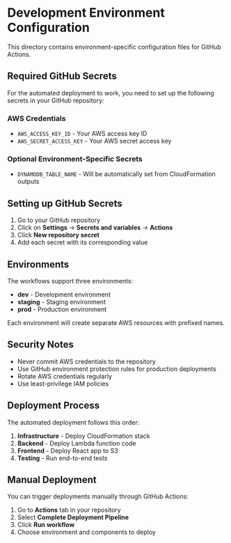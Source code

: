 # Development Environment Configuration

This directory contains environment-specific configuration files for GitHub Actions.

## Required GitHub Secrets

For the automated deployment to work, you need to set up the following secrets in your GitHub repository:

### AWS Credentials
- `AWS_ACCESS_KEY_ID` - Your AWS access key ID
- `AWS_SECRET_ACCESS_KEY` - Your AWS secret access key

### Optional Environment-Specific Secrets
- `DYNAMODB_TABLE_NAME` - Will be automatically set from CloudFormation outputs

## Setting up GitHub Secrets

1. Go to your GitHub repository
2. Click on **Settings** → **Secrets and variables** → **Actions**
3. Click **New repository secret**
4. Add each secret with its corresponding value

## Environments

The workflows support three environments:
- **dev** - Development environment
- **staging** - Staging environment  
- **prod** - Production environment

Each environment will create separate AWS resources with prefixed names.

## Security Notes

- Never commit AWS credentials to the repository
- Use GitHub environment protection rules for production deployments
- Rotate AWS credentials regularly
- Use least-privilege IAM policies

## Deployment Process

The automated deployment follows this order:
1. **Infrastructure** - Deploy CloudFormation stack
2. **Backend** - Deploy Lambda function code
3. **Frontend** - Deploy React app to S3
4. **Testing** - Run end-to-end tests

## Manual Deployment

You can trigger deployments manually through GitHub Actions:
1. Go to **Actions** tab in your repository
2. Select **Complete Deployment Pipeline**
3. Click **Run workflow**
4. Choose environment and components to deploy
